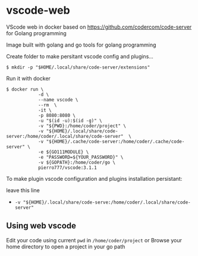 # vscode-web
VScode web in docker based on https://github.com/codercom/code-server for Golang programming

Image built with golang and go tools for golang programming

Create folder to make persitant vscode config and plugins...
```
$ mkdir -p "$HOME/.local/share/code-server/extensions"
```

Run it with docker
```Shell
$ docker run \
            -d \
            --name vscode \
            --rm  \
            -it \
            -p 8080:8080 \
            -u "$(id -u):$(id -g)" \
            -v "${PWD}:/home/coder/project" \
            -v "${HOME}/.local/share/code-server:/home/coder/.local/share/code-server"  \
            -v "${HOME}/.cache/code-server:/home/coder/.cache/code-server" \
            -e ${GO111MODULE} \
	        -e "PASSWORD=${YOUR_PASSWORD}" \
            -v ${GOPATH}:/home/coder/go \
            pierro777/vscode:3.1.1
```

To make plugin vscode configuration and plugins installation persistant:

leave this line
 - `-v "${HOME}/.local/share/code-serve:/home/coder/.local/share/code-server"`
 
 ## Using web vscode
 
Edit your code using current `pwd` in `/home/coder/project` or
Browse your home directory to open a project in your go path
 
 
